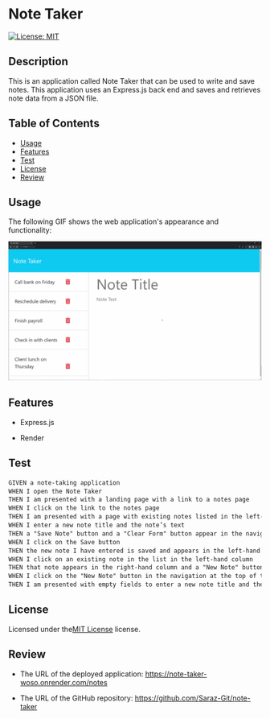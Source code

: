 # Note Taker
  [![License: MIT](https://img.shields.io/badge/License-MIT-yellow.svg)](https://opensource.org/licenses/MIT)

## Description

This is an application called Note Taker that can be used to write and save notes. This application uses an Express.js back end and saves and retrieves note data from a JSON file.

## Table of Contents 

- [Usage](#usage)
- [Features](#features)
- [Test](#test)
- [License](#license)
- [Review](#review)

## Usage

The following GIF shows the web application's appearance and functionality:

![Existing notes are listed in the left-hand column with empty fields on the right-hand side for the new note’s title and text.](./assets/11-express-homework-demo.gif)

## Features

* Express.js

* Render

## Test

```md
GIVEN a note-taking application
WHEN I open the Note Taker
THEN I am presented with a landing page with a link to a notes page
WHEN I click on the link to the notes page
THEN I am presented with a page with existing notes listed in the left-hand column, plus empty fields to enter a new note title and the note’s text in the right-hand column
WHEN I enter a new note title and the note’s text
THEN a "Save Note" button and a "Clear Form" button appear in the navigation at the top of the page
WHEN I click on the Save button
THEN the new note I have entered is saved and appears in the left-hand column with the other existing notes and the buttons in the navigation disappear
WHEN I click on an existing note in the list in the left-hand column
THEN that note appears in the right-hand column and a "New Note" button appears in the navigation
WHEN I click on the "New Note" button in the navigation at the top of the page
THEN I am presented with empty fields to enter a new note title and the note’s text in the right-hand column and the button disappears
```

## License
    
Licensed under the[MIT License]((https://opensource.org/licenses/MIT)) license.

## Review

* The URL of the deployed application: https://note-taker-woso.onrender.com/notes

* The URL of the GitHub repository: https://github.com/Saraz-Git/note-taker

